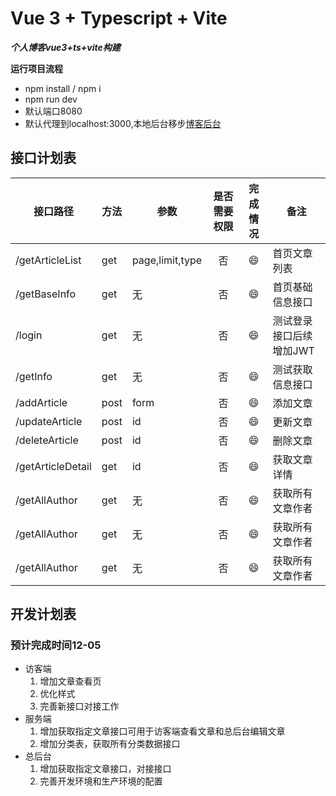 # Vue 3 + Typescript + Vite

***个人博客vue3+ts+vite构建***

**运行项目流程**
- npm install / npm i
- npm run dev
- 默认端口8080
- 默认代理到localhost:3000,本地后台移步[博客后台](https://github.com/Aliuyanfeng/express-blog)

## 接口计划表
|接口路径|方法|参数|是否需要权限|完成情况|备注|
--------|----|---|:----:|:------:|----------|
|/getArticleList|get|page,limit,type|否|😄|首页文章列表
|/getBaseInfo|get|无|否|😄|首页基础信息接口
|/login|get|无|否|😄|测试登录接口后续增加JWT
|/getInfo|get|无|否|😄|测试获取信息接口
|/addArticle|post|form|否|😄|添加文章
|/updateArticle|post|id|否|😄|更新文章
|/deleteArticle|post|id|否|😄|删除文章
|/getArticleDetail|get|id|否|😄|获取文章详情
|/getAllAuthor|get|无|否|😄|获取所有文章作者
|/getAllAuthor|get|无|否|😄|获取所有文章作者
|/getAllAuthor|get|无|否|😄|获取所有文章作者|/getAllAuthor|get|无|否|😄|获取所有文章作者|/getAllAuthor|get|无|否|😄|获取所有文章作者



## 开发计划表
### 预计完成时间12-05
- 访客端
    1. 增加文章查看页 
    2. 优化样式
    3. 完善新接口对接工作
- 服务端
    1. 增加获取指定文章接口可用于访客端查看文章和总后台编辑文章
    2. 增加分类表，获取所有分类数据接口
- 总后台
    1. 增加获取指定文章接口，对接接口
    2. 完善开发环境和生产环境的配置






